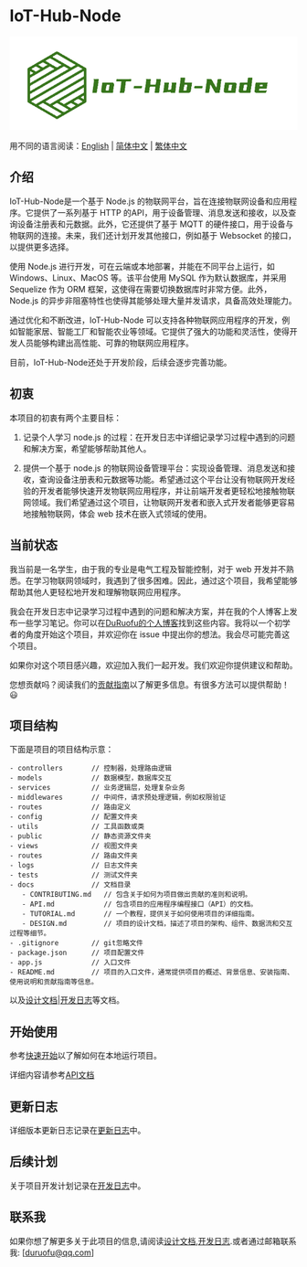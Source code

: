 # IoT-Hub-Node 

![](./logo.png)

用不同的语言阅读：[English](./README-EN.md) | [简体中文](./README.md) | [繁体中文](./docREADME-CHT.md)

## 介绍

IoT-Hub-Node是一个基于 Node.js 的物联网平台，旨在连接物联网设备和应用程序。它提供了一系列基于 HTTP 的API，用于设备管理、消息发送和接收，以及查询设备注册表和元数据。此外，它还提供了基于 MQTT 的硬件接口，用于设备与物联网的连接。未来，我们还计划开发其他接口，例如基于 Websocket 的接口，以提供更多选择。

使用 Node.js 进行开发，可在云端或本地部署，并能在不同平台上运行，如 Windows、Linux、MacOS 等。该平台使用 MySQL 作为默认数据库，并采用 Sequelize 作为 ORM 框架，这使得在需要切换数据库时非常方便。此外，Node.js 的异步非阻塞特性也使得其能够处理大量并发请求，具备高效处理能力。

通过优化和不断改进，IoT-Hub-Node 可以支持各种物联网应用程序的开发，例如智能家居、智能工厂和智能农业等领域。它提供了强大的功能和灵活性，使得开发人员能够构建出高性能、可靠的物联网应用程序。

目前，IoT-Hub-Node还处于开发阶段，后续会逐步完善功能。

## 初衷

本项目的初衷有两个主要目标：

1. 记录个人学习 node.js 的过程：在开发日志中详细记录学习过程中遇到的问题和解决方案，希望能够帮助其他人。

2. 提供一个基于 node.js 的物联网设备管理平台：实现设备管理、消息发送和接收，查询设备注册表和元数据等功能。希望通过这个平台让没有物联网开发经验的开发者能够快速开发物联网应用程序，并让前端开发者更轻松地接触物联网领域。我们希望通过这个项目，让物联网开发者和嵌入式开发者能够更容易地接触物联网，体会 web 技术在嵌入式领域的使用。


## 当前状态
我当前是一名学生，由于我的专业是电气工程及智能控制，对于 web 开发并不熟悉。在学习物联网领域时，我遇到了很多困难。因此，通过这个项目，我希望能够帮助其他人更轻松地开发和理解物联网应用程序。

我会在开发日志中记录学习过程中遇到的问题和解决方案，并在我的个人博客上发布一些学习笔记。你可以在[DuRuofu的个人博客](https://www.duruofu.xyz/)找到这些内容。我将以一个初学者的角度开始这个项目，并欢迎你在 issue 中提出你的想法。我会尽可能完善这个项目。

如果你对这个项目感兴趣，欢迎加入我们一起开发。我们欢迎你提供建议和帮助。

您想贡献吗？阅读我们的[贡献指南](./docs/CONTRIBUTING.md)以了解更多信息。有很多方法可以提供帮助！😃

## 项目结构

下面是项目的项目结构示意：

```
- controllers       // 控制器，处理路由逻辑
- models            // 数据模型，数据库交互
- services          // 业务逻辑层，处理复杂业务
- middlewares       // 中间件，请求预处理逻辑，例如权限验证
- routes            // 路由定义
- config            // 配置文件夹
- utils             // 工具函数或类
- public            // 静态资源文件夹
- views             // 视图文件夹
- routes            // 路由文件夹
- logs              // 日志文件夹
- tests             // 测试文件夹
- docs              // 文档目录
   - CONTRIBUTING.md   // 包含关于如何为项目做出贡献的准则和说明。
   - API.md            // 包含项目的应用程序编程接口（API）的文档。
   - TUTORIAL.md       // 一个教程，提供关于如何使用项目的详细指南。
   - DESIGN.md         // 项目的设计文档，描述了项目的架构、组件、数据流和交互过程等细节。
- .gitignore        // git忽略文件
- package.json      // 项目配置文件
- app.js            // 入口文件
- README.md         // 项目的入口文件，通常提供项目的概述、背景信息、安装指南、使用说明和贡献指南等信息。

```


以及[设计文档](./docs/DESIGN.md)|[开发日志](./docs/DEVELOPMENT_LOG.md)等文档。


## 开始使用

参考[快速开始](./docs/TUTORIAL.md)以了解如何在本地运行项目。

详细内容请参考[API文档](./docs/API.md)

## 更新日志


详细版本更新日志记录在[更新日志](./docs/CHANGELOG.md)中。

## 后续计划
关于项目开发计划记录在[开发日志](./docs/TODO.md)中。


## 联系我
如果你想了解更多关于此项目的信息,请阅读[设计文档](./docs/DESIGN.md),[开发日志](./docs/DEVELOPMENT_LOG.md).或者通过邮箱联系我: [duruofu@qq.com]